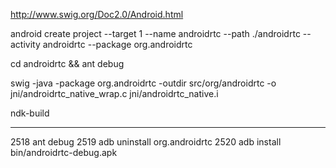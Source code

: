 
http://www.swig.org/Doc2.0/Android.html

android create project --target 1 --name androidrtc --path ./androidrtc --activity androidrtc --package org.androidrtc

cd androidrtc && ant debug

swig -java -package org.androidrtc -outdir src/org/androidrtc -o jni/androidrtc_native_wrap.c jni/androidrtc_native.i

ndk-build

----------------------------------------------
 2518  ant debug
 2519  adb uninstall org.androidrtc
 2520  adb install bin/androidrtc-debug.apk 

